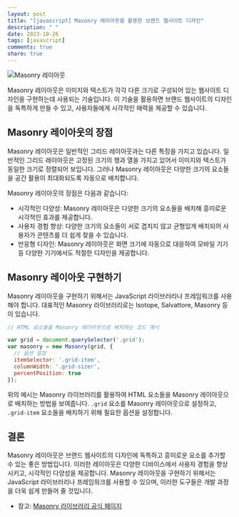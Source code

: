 ```yaml
---
layout: post
title: "[javascript] Masonry 레이아웃을 활용한 브랜드 웹사이트 디자인"
description: " "
date: 2023-10-26
tags: [javascript]
comments: true
share: true
---
```


![Masonry 레이아웃](https://examplewebsite.com/images/masonry-layout.png)

Masonry 레이아웃은 이미지와 텍스트가 각각 다른 크기로 구성되어 있는 웹사이트 디자인을 구현하는데 사용되는 기술입니다. 이 기술을 활용하면 브랜드 웹사이트의 디자인을 독특하게 만들 수 있고, 사용자들에게 시각적인 매력을 제공할 수 있습니다.

## Masonry 레이아웃의 장점

Masonry 레이아웃은 일반적인 그리드 레이아웃과는 다른 특징을 가지고 있습니다. 일반적인 그리드 레이아웃은 고정된 크기의 행과 열을 가지고 있어서 이미지와 텍스트가 동일한 크기로 정렬되어 보입니다. 그러나 Masonry 레이아웃은 다양한 크기의 요소들을 공간 활용이 최대화되도록 자동으로 배치합니다.

Masonry 레이아웃의 장점은 다음과 같습니다:
- 시각적인 다양성: Masonry 레이아웃은 다양한 크기의 요소들을 배치해 흥미로운 시각적인 효과를 제공합니다.
- 사용자 경험 향상: 다양한 크기의 요소들이 서로 겹치지 않고 균형있게 배치되어 사용자가 콘텐츠를 더 쉽게 찾을 수 있습니다.
- 반응형 디자인: Masonry 레이아웃은 화면 크기에 자동으로 대응하여 모바일 기기 등 다양한 기기에서도 적절한 디자인을 제공합니다.

## Masonry 레이아웃 구현하기

Masonry 레이아웃을 구현하기 위해서는 JavaScript 라이브러리나 프레임워크를 사용해야 합니다. 대표적인 Masonry 라이브러리로는 Isotope, Salvattore, Masonry 등이 있습니다.

```javascript
// HTML 요소들을 Masonry 레이아웃으로 배치하는 코드 예시

var grid = document.querySelector('.grid');
var masonry = new Masonry(grid, {
  // 옵션 설정
  itemSelector: '.grid-item',
  columnWidth: '.grid-sizer',
  percentPosition: true
});
```

위의 예시는 Masonry 라이브러리를 활용하여 HTML 요소들을 Masonry 레이아웃으로 배치하는 방법을 보여줍니다. `.grid` 요소를 Masonry 레이아웃으로 설정하고, `.grid-item` 요소들을 배치하기 위해 필요한 옵션을 설정합니다.

## 결론

Masonry 레이아웃은 브랜드 웹사이트의 디자인에 독특하고 흥미로운 요소를 추가할 수 있는 좋은 방법입니다. 이러한 레이아웃은 다양한 디바이스에서 사용자 경험을 향상시키고, 시각적인 다양성을 제공합니다. Masonry 레이아웃을 구현하기 위해서는 JavaScript 라이브러리나 프레임워크를 사용할 수 있으며, 이러한 도구들은 개발 과정을 더욱 쉽게 만들어 줄 것입니다.

- 참고: [Masonry 라이브러리 공식 페이지](https://masonry.desandro.com/)